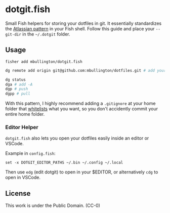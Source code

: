 # dotgit.fish

Small Fish helpers for storing your dotfiles in git. It essentially standardizes the [Atlassian pattern](https://www.atlassian.com/git/tutorials/dotfiles) in your Fish shell. Follow this guide and place your `--git-dir` in the `~/.dotgit` folder.

## Usage

```
fisher add mbullington/dotgit.fish
```

```sh
dg remote add origin git@github.com:mbullington/dotfiles.git # add your git URL here

dg status
dga # add -A
dgp # push
dgpp # pull 
```

With this pattern, I highly recommend adding a `.gitignore` at your home folder that [whitelists](https://jasonstitt.com/gitignore-whitelisting-patterns) what you want, so you don't accidently commit your entire home folder.

### Editor Helper

`dotgit.fish` also lets you open your dotfiles easily inside an editor or VSCode.

Example in `config.fish`:

```
set -x DOTGIT_EDITOR_PATHS ~/.bin ~/.config ~/.local
```

Then use `edg` (edit dotgit) to open in your $EDITOR, or alternatively `cdg` to open in VSCode.

## License

This work is under the Public Domain. (CC-0)